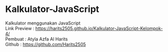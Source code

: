 # Kalkulator-JavaScript
Kalkulator menggunakan JavaScript
<br />
Link Preview : https://harits2505.github.io/Kalkulator-JavaScript-Kelompok-4/
<br />
Pembuat : Atyla Azfa Al Harits
<br />
Github : https://github.com/Harits2505
